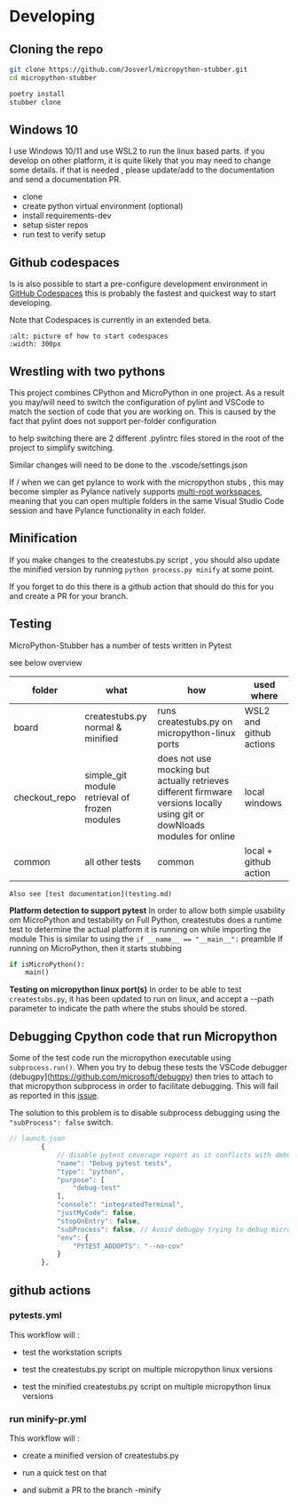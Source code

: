 
# Developing

## Cloning the repo 
``` bash
git clone https://github.com/Josverl/micropython-stubber.git
cd micropython-stubber

poetry install
stubber clone
```

## Windows 10 
I use Windows 10/11 and use WSL2 to run the linux based parts. 
if you develop on other platform, it is quite likely that you may need to change some details. if that is needed , please update/add to the documentation and send a documentation PR.

* clone 
* create python virtual environment (optional) 
* install requirements-dev 
* setup sister repos
* run test to verify setup 

## Github codespaces 

Is is also possible to start a pre-configure development environment in [GitHub Codespaces](https://github.com/features/codespaces)
this is probably the fastest and quickest way to start developing.

Note that Codespaces is currently in an extended beta. 
```{image} img/codespaces.png
:alt: picture of how to start codespaces
:width: 300px
```


## Wrestling with two pythons 

This project combines CPython and MicroPython in one project.  As a result you may/will need to switch the configuration of pylint and VSCode to match the section of code that you are working on.  This is caused by the fact that pylint does not support per-folder configuration 

to help switching there are 2 different .pylintrc files stored in the root of the project to simplify switching.

Similar changes will need to be done to the .vscode/settings.json 

If / when we can get pylance  to work with the micropython stubs , this may become simpler as 
Pylance natively supports [multi-root workspaces](https://code.visualstudio.com/docs/editor/multi-root-workspaces), meaning that you can open multiple folders in the same Visual Studio Code session and have Pylance functionality in each folder.

## Minification 

If you make changes to the createstubs.py script , you should also update the minified version by running `python process.py minify` at some point.

If you forget to do this there is a github action that should do this for you and create a PR for your branch.

## Testing 

MicroPython-Stubber has a number of tests written in Pytest

see below overview

| folder        | what                                               | how                                                          | used where              |
| ------------- | -------------------------------------------------- | ------------------------------------------------------------ | ----------------------- |
| board         | createstubs.py<br />normal & minified              | runs createstubs.py on micropython-linux ports               | WSL2 and github actions |
| checkout_repo | simple_git module<br />retrieval of frozen modules | does not use mocking but actually retrieves different firmware versions locally using git or dowNloads modules for online | local windows           |
| common        | all other tests                                    | common                                                       | local + github action   |

```{note}
Also see [test documentation](testing.md)
```

**Platform detection to support pytest**
In order to allow both simple usability om MicroPython and testability on Full Python,
createstubs does a runtime test to determine the actual platform it is running on while importing the module
This is similar to using the `if __name__ == "__main__":` preamble 
If running on MicroPython,
    then it starts stubbing 

``` python
if isMicroPython():
    main()
```



**Testing on micropython linux port(s)**
In order to be able to test `createstubs.py`, it has been updated to run on linux, and accept a --path parameter to indicate the path where the stubs should be stored.

## Debugging Cpython code that run Micropython 

Some of the test code run the micropython executable using `subprocess.run()`.
When you try to debug these tests the VSCode debugger (debugpy](https://github.com/microsoft/debugpy) then tries to attach to that micropython subprocess in order to facilitate debugging.
This will fail as reported in this [issue](https://github.com/microsoft/debugpy/issues/781).  

The solution to this problem is to disable subprocess debugging using the `"subProcess": false` switch.

``` js
// launch.json
        {
            // disable pytest coverage report as it conflicts with debugging tests
            "name": "Debug pytest tests",
            "type": "python",
            "purpose": [
                "debug-test"
            ],
            "console": "integratedTerminal",
            "justMyCode": false,
            "stopOnEntry": false,
            "subProcess": false, // Avoid debugpy trying to debug micropython
            "env": {
                "PYTEST_ADDOPTS": "--no-cov"
            }
        },
```

## github actions

### pytests.yml 

This workflow will :

- test the workstation scripts 

- test the createstubs.py script on multiple micropython linux versions 

- test the minified createstubs.py script on multiple micropython linux versions 

### run minify-pr.yml

This workflow will :

- create a minified version of createstubs.py 

- run a quick test on that 

- and submit a PR to the branch <branch>-minify

